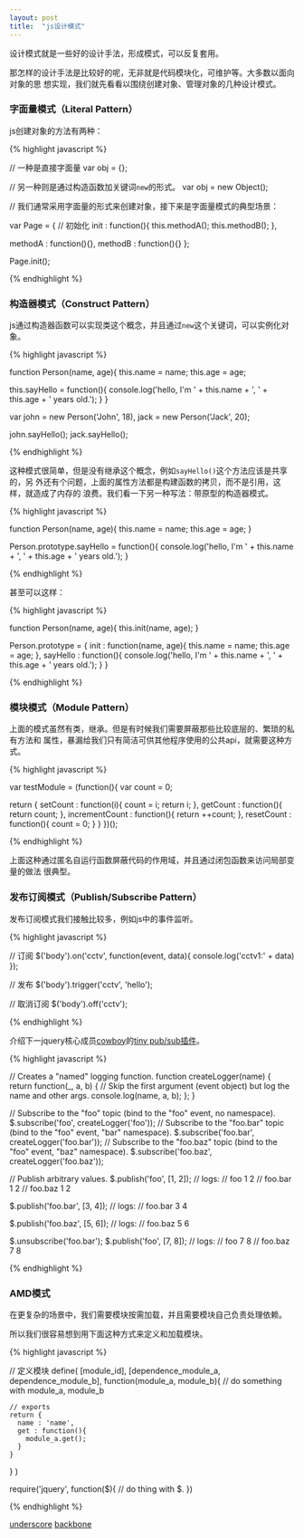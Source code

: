 ```yaml
---
layout: post
title:  "js设计模式"
---
```


设计模式就是一些好的设计手法，形成模式，可以反复套用。

那怎样的设计手法是比较好的呢，无非就是代码模块化，可维护等。大多数以面向对象的思
想实现，我们就先看看以围绕创建对象、管理对象的几种设计模式。

### 字面量模式（Literal Pattern）

js创建对象的方法有两种：

{% highlight javascript %}

// 一种是直接字面量
var obj = {};

// 另一种则是通过构造函数加关键词``new``的形式。
var obj = new Object();

// 我们通常采用字面量的形式来创建对象，接下来是字面量模式的典型场景：

var Page = {
  // 初始化
  init : function(){
    this.methodA();
    this.methodB();
  },

  methodA : function(){},
  methodB : function(){}
};

Page.init();

{% endhighlight %}

### 构造器模式（Construct Pattern）

js通过构造器函数可以实现类这个概念，并且通过``new``这个关键词，可以实例化对象。

{% highlight javascript %}

function Person(name, age){
  this.name = name;
  this.age = age;

  this.sayHello = function(){
    console.log('hello, I\'m ' + this.name + ', ' + this.age + ' years old.');
  }
}

var john = new Person('John', 18),
    jack = new Person('Jack', 20);

john.sayHello();
jack.sayHello();

{% endhighlight %}

这种模式很简单，但是没有继承这个概念，例如``sayHello()``这个方法应该是共享的，另
外还有个问题，上面的属性方法都是构建函数的拷贝，而不是引用，这样，就造成了内存的
浪费。我们看一下另一种写法：带原型的构造器模式。

{% highlight javascript %}

function Person(name, age){
  this.name = name;
  this.age = age;
}

Person.prototype.sayHello = function(){
  console.log('hello, I\'m ' + this.name + ', ' + this.age + ' years old.');
}

{% endhighlight %}

甚至可以这样：

{% highlight javascript %}

function Person(name, age){
  this.init(name, age);
}

Person.prototype = {
  init : function(name, age){
    this.name = name;
    this.age = age;
  },
  sayHello : function(){
    console.log('hello, I\'m ' + this.name + ', ' + this.age + ' years old.');
  }
}

{% endhighlight %}


### 模块模式（Module Pattern）

上面的模式虽然有类，继承。但是有时候我们需要屏蔽那些比较底层的、繁琐的私有方法和
属性，暴漏给我们只有简洁可供其他程序使用的公共api，就需要这种方式。

{% highlight javascript %}

var testModule = (function(){
  var count = 0;

  return {
    setCount : function(i){
      count = i;
      return i;
    },
    getCount : function(){
      return count;
    },
    incrementCount : function(){
      return ++count;
    },
    resetCount : function(){
      count = 0;
    }
  }
})();

{% endhighlight %}

上面这种通过匿名自运行函数屏蔽代码的作用域，并且通过闭包函数来访问局部变量的做法
很典型。


### 发布订阅模式（Publish/Subscribe Pattern）

发布订阅模式我们接触比较多，例如js中的事件监听。

{% highlight javascript %}

// 订阅
$('body').on('cctv', function(event, data){
  console.log('cctv1:' + data)
});

// 发布
$('body').trigger('cctv', 'hello');

// 取消订阅
$('body').off('cctv');

{% endhighlight %}

介绍下一jquery核心成员[cowboy](https://github.com/cowboy)的[tiny pub/sub插件](https://github.com/cowboy/jquery-tiny-pubsub)。

{% highlight javascript %}

// Creates a "named" logging function.
function createLogger(name) {
  return function(_, a, b) {
    // Skip the first argument (event object) but log the name and other args.
    console.log(name, a, b);
  };
}

// Subscribe to the "foo" topic (bind to the "foo" event, no namespace).
$.subscribe('foo', createLogger('foo'));
// Subscribe to the "foo.bar" topic (bind to the "foo" event, "bar" namespace).
$.subscribe('foo.bar', createLogger('foo.bar'));
// Subscribe to the "foo.baz" topic (bind to the "foo" event, "baz" namespace).
$.subscribe('foo.baz', createLogger('foo.baz'));

// Publish arbitrary values.
$.publish('foo', [1, 2]);
// logs:
// foo 1 2
// foo.bar 1 2
// foo.baz 1 2

$.publish('foo.bar', [3, 4]);
// logs:
// foo.bar 3 4

$.publish('foo.baz', [5, 6]);
// logs:
// foo.baz 5 6

$.unsubscribe('foo.bar');
$.publish('foo', [7, 8]);
// logs:
// foo 7 8
// foo.baz 7 8

{% endhighlight %}

### AMD模式

在更复杂的场景中，我们需要模块按需加载，并且需要模块自己负责处理依赖。

所以我们很容易想到用下面这种方式来定义和加载模块。

{% highlight javascript %}

// 定义模块
define(
  [module_id],
  [dependence_module_a, dependence_module_b],
  function(module_a, module_b){
    // do something with module_a, module_b

    // exports
    return {
      name : 'name',
      get : function(){
        module_a.get();
      }
    }
  }
)

require('jquery', function($){
  // do thing with $.
})

{% endhighlight %}


[underscore](http://www.css88.com/doc/underscore/)
[backbone](http://www.css88.com/doc/backbone/)
